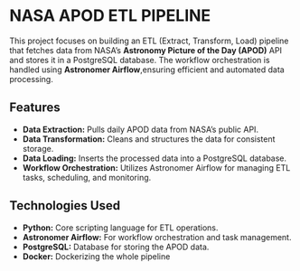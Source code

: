 # NASA APOD ETL PIPELINE
This project focuses on building an ETL (Extract, Transform, Load) pipeline that fetches data from NASA’s **Astronomy Picture of the Day (APOD)** API and stores it in a PostgreSQL database. The workflow orchestration is handled using **Astronomer Airflow**,ensuring efficient and automated data processing.

## **Features**
* **Data Extraction:** Pulls daily APOD data from NASA’s public API.
* **Data Transformation:** Cleans and structures the data for consistent storage.
* **Data Loading:** Inserts the processed data into a PostgreSQL database.
* **Workflow Orchestration:** Utilizes Astronomer Airflow for managing ETL tasks, scheduling, and monitoring.

## **Technologies Used**
* **Python:** Core scripting language for ETL operations.
* **Astronomer Airflow:** For workflow orchestration and task management.
* **PostgreSQL:** Database for storing the APOD data.
* **Docker:** Dockerizing the whole pipeline


 